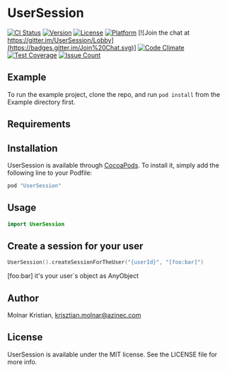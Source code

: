 # UserSession

[![CI Status](http://img.shields.io/travis/mkrisztian95/UserSession.svg?style=flat)](https://travis-ci.org/mkrisztian95/UserSession)
[![Version](https://img.shields.io/cocoapods/v/UserSession.svg?style=flat)](http://cocoapods.org/pods/UserSession)
[![License](https://img.shields.io/cocoapods/l/UserSession.svg?style=flat)](http://cocoapods.org/pods/UserSession)
[![Platform](https://img.shields.io/cocoapods/p/UserSession.svg?style=flat)](http://cocoapods.org/pods/UserSession)
[![Join the chat at https://gitter.im/UserSession/Lobby](https://badges.gitter.im/Join%20Chat.svg)]
[![Code Climate](https://codeclimate.com/repos/58087b8fb3c7bd7cf6002313/badges/638ed6c8b77a6006a256/gpa.svg)](https://codeclimate.com/repos/58087b8fb3c7bd7cf6002313/feed)
[![Test Coverage](https://codeclimate.com/repos/58087b8fb3c7bd7cf6002313/badges/638ed6c8b77a6006a256/coverage.svg)](https://codeclimate.com/repos/58087b8fb3c7bd7cf6002313/coverage)
[![Issue Count](https://codeclimate.com/repos/58087b8fb3c7bd7cf6002313/badges/638ed6c8b77a6006a256/issue_count.svg)](https://codeclimate.com/repos/58087b8fb3c7bd7cf6002313/feed)
## Example

To run the example project, clone the repo, and run `pod install` from the Example directory first.

## Requirements

## Installation

UserSession is available through [CocoaPods](http://cocoapods.org). To install
it, simply add the following line to your Podfile:

```ruby
pod "UserSession"
```

## Usage

```swift
import UserSession
```

## Create a session for your user

```swift
UserSession().createSessionForTheUser("{userId}", "[foo:bar]")
```
[foo:bar] it's your user`s object as AnyObject

## Author

Molnar Kristian, krisztian.molnar@azinec.com

## License

UserSession is available under the MIT license. See the LICENSE file for more info.
